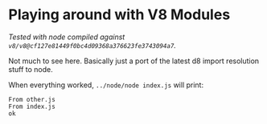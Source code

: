 # Playing around with V8 Modules

*Tested with node compiled against `v8/v8@cf127e81449f0bc4d09368a376623fe3743094a7`.*

Not much to see here. Basically just a port of the latest d8 import resolution stuff to node.

When everything worked, `../node/node index.js` will print:

```
From other.js
From index.js
ok
```

